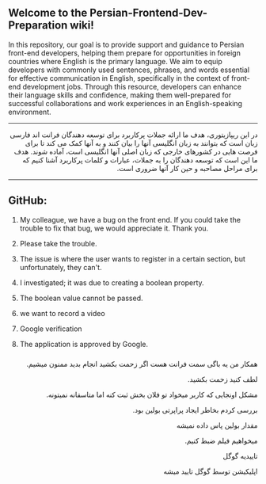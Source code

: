 ## Welcome to the Persian-Frontend-Dev-Preparation wiki!

In this repository, our goal is to provide support and guidance to Persian front-end developers, helping them prepare for opportunities in foreign countries where English is the primary language. We aim to equip developers with commonly used sentences, phrases, and words essential for effective communication in English, specifically in the context of front-end development jobs. Through this resource, developers can enhance their language skills and confidence, making them well-prepared for successful collaborations and work experiences in an English-speaking environment.

***

<div dir="rtl">
 در این ریپازیتوری، هدف ما ارائه جملات پرکاربرد برای توسعه دهندگان فرانت اند فارسی زبان است که بتوانند به زبان انگلیسی آنها را بیان کنند و به آنها کمک می کند تا برای فرصت هایی در کشورهای خارجی که زبان اصلی آنها انگلیسی است، آماده شوند. هدف ما این است که توسعه دهندگان را به جملات، عبارات و کلمات پرکاربرد آشنا کنیم که برای مراحل مصاحبه و حین کار آنها ضروری است.
</div>

***
## GitHub:
1. My colleague, we have a bug on the front end. If you could take the trouble to fix that bug, we would appreciate it. Thank you.

2. Please take the trouble.

3. The issue is where the user wants to register in a certain section, but unfortunately, they can't.

4. I investigated; it was due to creating a boolean property.

5. The boolean value cannot be passed.

6.  we want to record a video
7. Google verification 
8. The application is approved by Google.
###
<div dir='rtl'>

همکار من یه باگی سمت فرانت هست اگر زحمت بکشید انجام بدید ممنون میشیم.

لطف کنید زحمت بکشید.

مشکل اونجایی که کاربر میخواد تو فلان بخش ثبت کنه اما متاسفانه نمیتونه.

بررسی کردم بخاطر ایجاد پراپرتی بولین بود.

مقدار بولین پاس داده نمیشه

 میخواهیم فیلم ضبط کنیم.

  تاییدیه گوگل

  اپلیکیشن توسط گوگل تایید میشه

</div>
